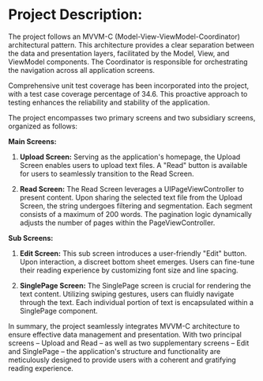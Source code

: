 # Project Description:

The project follows an MVVM-C (Model-View-ViewModel-Coordinator) architectural pattern. This architecture provides a clear separation between the data and presentation layers, facilitated by the Model, View, and ViewModel components. The Coordinator is responsible for orchestrating the navigation across all application screens.

Comprehensive unit test coverage has been incorporated into the project, with a test case coverage percentage of 34.6. This proactive approach to testing enhances the reliability and stability of the application.

The project encompasses two primary screens and two subsidiary screens, organized as follows:

**Main Screens:**
1. **Upload Screen:**
   Serving as the application's homepage, the Upload Screen enables users to upload text files. A "Read" button is available for users to seamlessly transition to the Read Screen.

2. **Read Screen:**
   The Read Screen leverages a UIPageViewController to present content. Upon sharing the selected text file from the Upload Screen, the string undergoes filtering and segmentation. Each segment consists of a maximum of 200 words. The pagination logic dynamically adjusts the number of pages within the PageViewController.

**Sub Screens:**
1. **Edit Screen:**
   This sub screen introduces a user-friendly "Edit" button. Upon interaction, a discreet bottom sheet emerges. Users can fine-tune their reading experience by customizing font size and line spacing.

2. **SinglePage Screen:**
   The SinglePage screen is crucial for rendering the text content. Utilizing swiping gestures, users can fluidly navigate through the text. Each individual portion of text is encapsulated within a SinglePage component.

In summary, the project seamlessly integrates MVVM-C architecture to ensure effective data management and presentation. With two principal screens – Upload and Read – as well as two supplementary screens – Edit and SinglePage – the application's structure and functionality are meticulously designed to provide users with a coherent and gratifying reading experience.
